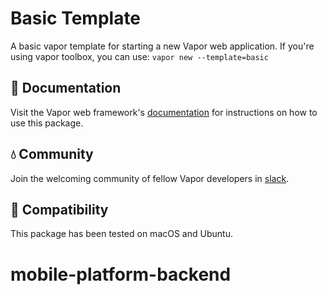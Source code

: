 # Basic Template

A basic vapor template for starting a new Vapor web application. If you're using vapor toolbox, you can use: `vapor new --template=basic`

## 📖 Documentation

Visit the Vapor web framework's [documentation](http://docs.vapor.codes) for instructions on how to use this package.

## 💧 Community

Join the welcoming community of fellow Vapor developers in [slack](http://vapor.team).

## 🔧 Compatibility

This package has been tested on macOS and Ubuntu.
# mobile-platform-backend
